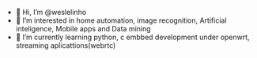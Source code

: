 - 👋 Hi, I’m @weslelinho
- 👀 I’m interested in home automation, image recognition, Artificial inteligence, Mobile apps and Data mining
- 🌱 I’m currently learning python, c embbed development under openwrt, streaming aplicattions(webrtc)

<!---
weslelinho/weslelinho is a ✨ special ✨ repository because its `README.md` (this file) appears on your GitHub profile.
You can click the Preview link to take a look at your changes.
--->
